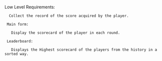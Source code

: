 Low Level Requirements:

      Collect the record of the score acquired by the player.

     Main form:
  
       Display the scorecard of the player in each round.
    
     Leaderboard:
  
       Displays the Highest scorecard of the players from the history in a sorted way.
